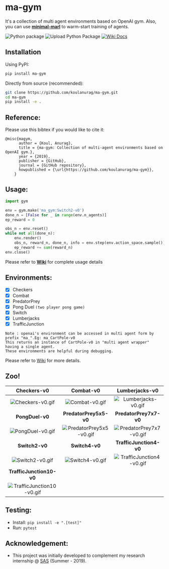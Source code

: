# ma-gym
It's a collection of multi agent environments based on OpenAI gym. Also, you can use [**minimal-marl**](https://github.com/koulanurag/minimal-marl) to warm-start training of agents.

![Python package](https://github.com/koulanurag/ma-gym/workflows/Python%20package/badge.svg) 
![Upload Python Package](https://github.com/koulanurag/ma-gym/workflows/Upload%20Python%20Package/badge.svg)
[![Wiki Docs](https://img.shields.io/badge/-Wiki%20Docs-informational?style=flat)](https://github.com/koulanurag/ma-gym/wiki)


## Installation
Using PyPI:
```bash
pip install ma-gym
```

Directly from source (recommended):
```bash
git clone https://github.com/koulanurag/ma-gym.git
cd ma-gym
pip install -e .
```
## Reference:
Please use this bibtex if you would like to cite it:
```
@misc{magym,
      author = {Koul, Anurag},
      title = {ma-gym: Collection of multi-agent environments based on OpenAI gym.},
      year = {2019},
      publisher = {GitHub},
      journal = {GitHub repository},
      howpublished = {\url{https://github.com/koulanurag/ma-gym}},
    }
```

## Usage:
```python
import gym

env = gym.make('ma_gym:Switch2-v0')
done_n = [False for _ in range(env.n_agents)]
ep_reward = 0

obs_n = env.reset()
while not all(done_n):
    env.render()
    obs_n, reward_n, done_n, info = env.step(env.action_space.sample())
    ep_reward += sum(reward_n)
env.close()
```

Please refer to [**Wiki**](https://github.com/koulanurag/ma-gym/wiki/Usage) for complete usage details

## Environments:
- [x] Checkers
- [x] Combat
- [x] PredatorPrey
- [x] Pong Duel  ```(two player pong game)```
- [x] Switch
- [x] Lumberjacks
- [x] TrafficJunction

```
Note : openai's environment can be accessed in multi agent form by prefix "ma_".Eg: ma_CartPole-v0
This returns an instance of CartPole-v0 in "multi agent wrapper" having a single agent. 
These environments are helpful during debugging.
```

Please refer to [Wiki](https://github.com/koulanurag/ma-gym/wiki/Environments) for more details.

## Zoo!

| __Checkers-v0__ | __Combat-v0__ | __Lumberjacks-v0__ |
|:---:|:---:|:---:|
|![Checkers-v0.gif](https://raw.githubusercontent.com/koulanurag/ma-gym/master/static/gif/Checkers-v0.gif)|![Combat-v0.gif](https://raw.githubusercontent.com/koulanurag/ma-gym/master/static/gif/Combat-v0.gif)|![Lumberjacks-v0.gif](https://raw.githubusercontent.com/koulanurag/ma-gym/master/static/gif/Lumberjacks-v0.gif)|
| __PongDuel-v0__ | __PredatorPrey5x5-v0__ | __PredatorPrey7x7-v0__ |
| ![PongDuel-v0.gif](https://raw.githubusercontent.com/koulanurag/ma-gym/master/static/gif/PongDuel-v0.gif) | ![PredatorPrey5x5-v0.gif](https://raw.githubusercontent.com/koulanurag/ma-gym/master/static/gif/PredatorPrey5x5-v0.gif) | ![PredatorPrey7x7-v0.gif](https://raw.githubusercontent.com/koulanurag/ma-gym/master/static/gif/PredatorPrey7x7-v0.gif) |
|                 __Switch2-v0__                 |                        __Switch4-v0__                         | __TrafficJunction4-v0__ |                                                             |
|  ![Switch2-v0.gif](https://raw.githubusercontent.com/koulanurag/ma-gym/master/static/gif/Switch2-v0.gif)  |         ![Switch4-v0.gif](https://raw.githubusercontent.com/koulanurag/ma-gym/master/static/gif/Switch4-v0.gif)|![TrafficJunction4-v0.gif](https://raw.githubusercontent.com/koulanurag/ma-gym/master/static/gif/TrafficJunction4-v0.gif)|
| __TrafficJunction10-v0__ |
|![TrafficJunction10-v0.gif](https://raw.githubusercontent.com/koulanurag/ma-gym/master/static/gif/TrafficJunction10-v0.gif)|         |                                                              |

## Testing:

- Install: ```pip install -e ".[test]" ```
- Run: ```pytest```


## Acknowledgement:
- This project was initially developed to complement my research internship @ [SAS](https://www.sas.com/en_us/home.html) (Summer - 2019).



